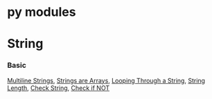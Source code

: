 # py modules

<h1>String</h1>
<h3>Basic</h3>
<span>
<a href="">Multiline Strings</a>,
<a href="">Strings are Arrays</a>,
<a href="">Looping Through a String</a>,
<a href="">String Length</a>,
<a href="">Check String</a>,
<a href="">Check if NOT</a>
</span>
